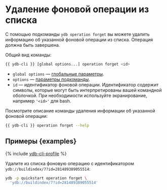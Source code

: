 # Удаление фоновой операции из списка

С помощью подкоманды `ydb operation forget` вы можете удалить информацию об указанной фоновой операции из списка. Операция должна быть завершена.

Общий вид команды:

```bash
{{ ydb-cli }} [global options...] operation forget <id>
```

* `global options` — [глобальные параметры](commands/global-options.md).
* `options` — [параметры подкоманды](#options).
* `id` — идентификатор фоновой операции. Идентификатор содержит символы, которые могут быть интерпретированы вашей командной оболочкой. При необходимости используйте экранирование, например `'<id>'` для bash.

Посмотрите описание команды удаления информации об указанной фоновой операции:

```bash
{{ ydb-cli }} operation forget --help
```

## Примеры {examples}

{% include [ydb-cli-profile](../../_includes/ydb-cli-profile.md) %}

Удалите из списка фоновую операцию с идентификатором `ydb://buildindex/7?id=281489389055514`:

```bash
ydb -p quickstart operation forget \
  'ydb://buildindex/7?id=281489389055514'
```

